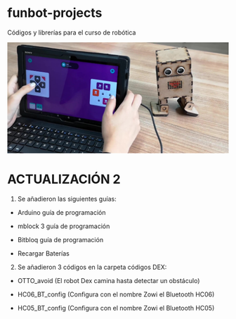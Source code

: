 # funbot-projects
Códigos y librerías para el curso de robótica

![alt text](https://github.com/funbot7/funbot-projects/blob/master/images/VID_20190104_142146_Moment.jpg)

# ACTUALIZACIÓN 2
1. Se añadieron las siguientes guías:

  - Arduino guía de programación

  - mblock 3 guía de programación

  - Bitbloq guía de programación

  - Recargar Baterías
  
2. Se añadieron 3 códigos en la carpeta códigos DEX:
  
  - OTTO_avoid (El robot Dex camina hasta detectar un obstáculo)
  
  - HC06_BT_config (Configura con el nombre Zowi el Bluetooth HC06)
  
  - HC05_BT_config (Configura con el nombre Zowi el Bluetooth HC05)


